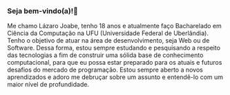 ### Seja bem-vindo(a)!👋
Me chamo Lázaro Joabe, tenho 18 anos e atualmente faço Bacharelado em Ciência da Computação na UFU (Universidade Federal de Uberlândia). Tenho o objetivo de atuar na área de desenvolvimento, seja Web ou de Software. Dessa forma, estou sempre estudando e pesquisando a respeito das tecnologias a fim de construir uma sólida base de conhecimento computacional, para que eu possa estar preparado para os atuais e futuros desafios do mercado de programação. Estou sempre aberto a novos aprendizados e adoro me debruçar sobre um assunto e entendê-lo com um maior nível de profundidade.
